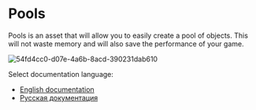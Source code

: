 # Pools
Pools is an asset that will allow you to easily create a pool of objects. This will not waste memory and will also save the performance of your game.

![54fd4cc0-d07e-4a6b-8acd-390231dab610](https://user-images.githubusercontent.com/5365111/185044246-99b9e6c5-8611-4c47-b899-45eeb639a91c.jpg)

Select documentation language:
* <a href="https://github.com/KurbanismailovZaur/Pools/blob/master/Docs/Readme_EN.md">English documentation</a>
* <a href="https://github.com/KurbanismailovZaur/Pools/blob/master/Docs/Readme_RU.md">Русская документация</a>
